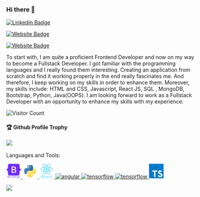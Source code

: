 ### Hi there 👋

[![Linkedin Badge](https://img.shields.io/badge/-Nikita-blue?style=flat-square&logo=Linkedin&logoColor=white&link=https://www.linkedin.com/in/nikita-sharma-11836a207/)](https://www.linkedin.com/in/nikita-sharma-11836a207/)

[![Website Badge](https://img.shields.io/badge/WebSite-Nikita-green)](https://nikita-sharma19.github.io/nikita-sharma19-portfolio/)

[![Website Badge](https://img.shields.io/badge/StackOverflow-Nikita-yellow)](https://stackoverflow.com/users/21240382/nikita-sharma)

To start with, I am quite a proficient Frontend Developer and now on my way to become a Fullstack Developer. I got familiar with the programming languages and I really found them interesting. Creating an application from scratch and find it working properly in the end really fascinates me. And therefore, I keep working on my skills in order to enhance them. Moreover, my skills include: HTML and CSS, Javascript, React JS, SQL , MongoDB, Bootstrap, Python, Java(OOPS).
I am looking forward to work as a Fullstack Developer with an opportunity to enhance my skills with my experience.


![Visitor Count](https://profile-counter.glitch.me/nikita-sharma19/count.svg)

<div>
  <h4>🏆 Github Profile Trophy</h4>
  <a href="https://github.com/ryo-ma/github-profile-trophy">
    <img src="https://github-profile-trophy.vercel.app/?username=nikita-sharma19&column=7"/>
  </a>
</div>


Languages and Tools: 

<a href="https://getbootstrap.com" target="_blank" rel="noreferrer">
        <img src="https://raw.githubusercontent.com/devicons/devicon/master/icons/bootstrap/bootstrap-plain-wordmark.svg" alt="bootstrap" width="40" height="40" />
    </a>
   <a href="https://www.python.org" target="_blank" rel="noreferrer">
        <img src="https://raw.githubusercontent.com/devicons/devicon/master/icons/python/python-original.svg" alt="python" width="40" height="40" />
    </a>
    <a href="https://reactjs.org/" target="_blank" rel="noreferrer">
        <img src="https://raw.githubusercontent.com/devicons/devicon/master/icons/react/react-original-wordmark.svg" alt="react" width="40" height="40" />
    </a>
    <a href="https://reactjs.org/" target="_blank" rel="noreferrer">
        <img src="https://www.vectorlogo.zone/logos/angular/angular-icon.svg" alt="angular" width="40" height="40" />
    </a>
    <a href="https://www.tensorflow.org" target="_blank" rel="noreferrer">
        <img src="https://www.vectorlogo.zone/logos/tensorflow/tensorflow-icon.svg" alt="tensorflow" width="40" height="40" />
    </a>
    <a href="https://www.tensorflow.org" target="_blank" rel="noreferrer">
        <img src="https://www.vectorlogo.zone/logos/nuxtjs/nuxtjs-ar21.svg" alt="tensorflow" width="40" height="40" />
    </a>
    <a href="https://www.typescriptlang.org/" target="_blank" rel="noreferrer">
        <img src="https://raw.githubusercontent.com/devicons/devicon/master/icons/typescript/typescript-original.svg" alt="typescript" width="40" height="40" />
    </a>
  

![](https://activity-graph.herokuapp.com/graph?username=nikita-sharma19&theme=react-dark&area=true)




<!--
Here are some ideas to get you started:

- 🔭 I’m currently working on ...
- 🌱 I’m currently learning ...
- 👯 I’m looking to collaborate on ...
- 🤔 I’m looking for help with ...
- 💬 Ask me about ...
- 📫 How to reach me: ...
- 😄 Pronouns: ...
- ⚡ Fun fact: ..... 

-->
